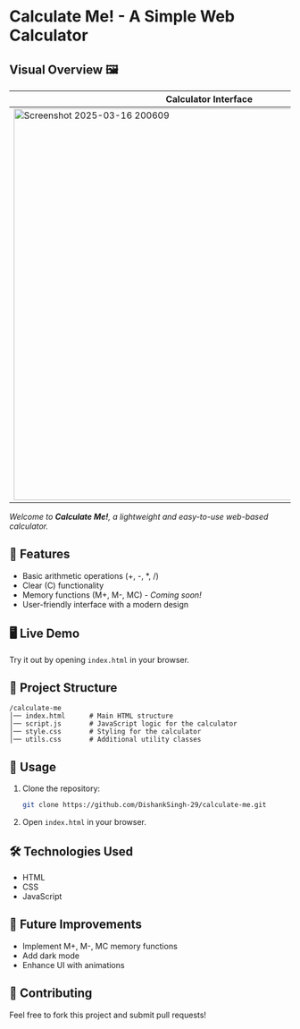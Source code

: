 # Calculate Me! - A Simple Web Calculator

## Visual Overview 🖼️
      
   | Calculator Interface | 
   |----------------|
   |<img src="https://github.com/user-attachments/assets/f867acac-9ea3-4ea6-b838-6246a687e70c" alt="Screenshot 2025-03-16 200609" width="700">|

*Welcome to **Calculate Me!**, a lightweight and easy-to-use web-based calculator.*

## 🚀 Features
- Basic arithmetic operations (+, -, *, /)
- Clear (C) functionality
- Memory functions (M+, M-, MC) - *Coming soon!*
- User-friendly interface with a modern design

## 🖥️ Live Demo
Try it out by opening `index.html` in your browser.

## 📂 Project Structure
```
/calculate-me
│── index.html      # Main HTML structure
│── script.js       # JavaScript logic for the calculator
│── style.css       # Styling for the calculator
│── utils.css       # Additional utility classes
```

## 📜 Usage
1. Clone the repository:
   ```sh
   git clone https://github.com/DishankSingh-29/calculate-me.git
   ```
2. Open `index.html` in your browser.

## 🛠️ Technologies Used
- HTML
- CSS
- JavaScript

## 📌 Future Improvements
- Implement M+, M-, MC memory functions
- Add dark mode
- Enhance UI with animations

## 🤝 Contributing
Feel free to fork this project and submit pull requests!
